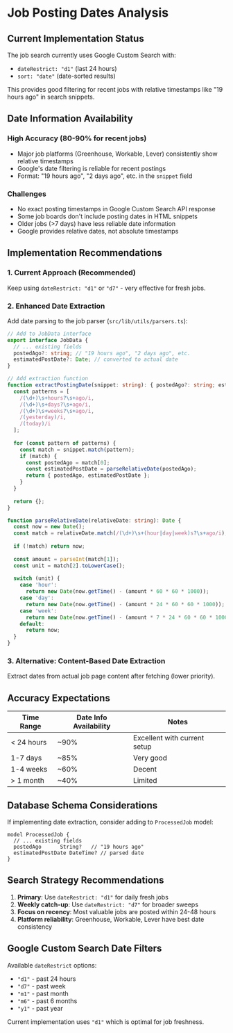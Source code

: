 # Job Posting Dates Analysis

## Current Implementation Status

The job search currently uses Google Custom Search with:
- `dateRestrict: "d1"` (last 24 hours)
- `sort: "date"` (date-sorted results)

This provides good filtering for recent jobs with relative timestamps like "19 hours ago" in search snippets.

## Date Information Availability

### High Accuracy (80-90% for recent jobs)
- Major job platforms (Greenhouse, Workable, Lever) consistently show relative timestamps
- Google's date filtering is reliable for recent postings
- Format: "19 hours ago", "2 days ago", etc. in the `snippet` field

### Challenges
- No exact posting timestamps in Google Custom Search API response
- Some job boards don't include posting dates in HTML snippets
- Older jobs (>7 days) have less reliable date information
- Google provides relative dates, not absolute timestamps

## Implementation Recommendations

### 1. Current Approach (Recommended)
Keep using `dateRestrict: "d1"` or `"d7"` - very effective for fresh jobs.

### 2. Enhanced Date Extraction
Add date parsing to the job parser (`src/lib/utils/parsers.ts`):

```typescript
// Add to JobData interface
export interface JobData {
  // ... existing fields
  postedAgo?: string; // "19 hours ago", "2 days ago", etc.
  estimatedPostDate?: Date; // converted to actual date
}

// Add extraction function
function extractPostingDate(snippet: string): { postedAgo?: string; estimatedPostDate?: Date } {
  const patterns = [
    /(\d+)\s+hours?\s+ago/i,
    /(\d+)\s+days?\s+ago/i,
    /(\d+)\s+weeks?\s+ago/i,
    /(yesterday)/i,
    /(today)/i
  ];
  
  for (const pattern of patterns) {
    const match = snippet.match(pattern);
    if (match) {
      const postedAgo = match[0];
      const estimatedPostDate = parseRelativeDate(postedAgo);
      return { postedAgo, estimatedPostDate };
    }
  }
  
  return {};
}

function parseRelativeDate(relativeDate: string): Date {
  const now = new Date();
  const match = relativeDate.match(/(\d+)\s+(hour|day|week)s?\s+ago/i);
  
  if (!match) return now;
  
  const amount = parseInt(match[1]);
  const unit = match[2].toLowerCase();
  
  switch (unit) {
    case 'hour':
      return new Date(now.getTime() - (amount * 60 * 60 * 1000));
    case 'day':
      return new Date(now.getTime() - (amount * 24 * 60 * 60 * 1000));
    case 'week':
      return new Date(now.getTime() - (amount * 7 * 24 * 60 * 60 * 1000));
    default:
      return now;
  }
}
```

### 3. Alternative: Content-Based Date Extraction
Extract dates from actual job page content after fetching (lower priority).

## Accuracy Expectations

| Time Range | Date Info Availability | Notes |
|------------|----------------------|-------|
| < 24 hours | ~90% | Excellent with current setup |
| 1-7 days | ~85% | Very good |
| 1-4 weeks | ~60% | Decent |
| > 1 month | ~40% | Limited |

## Database Schema Considerations

If implementing date extraction, consider adding to `ProcessedJob` model:
```prisma
model ProcessedJob {
  // ... existing fields
  postedAgo      String?   // "19 hours ago"
  estimatedPostDate DateTime? // parsed date
}
```

## Search Strategy Recommendations

1. **Primary**: Use `dateRestrict: "d1"` for daily fresh jobs
2. **Weekly catch-up**: Use `dateRestrict: "d7"` for broader sweeps
3. **Focus on recency**: Most valuable jobs are posted within 24-48 hours
4. **Platform reliability**: Greenhouse, Workable, Lever have best date consistency

## Google Custom Search Date Filters

Available `dateRestrict` options:
- `"d1"` - past 24 hours
- `"d7"` - past week  
- `"m1"` - past month
- `"m6"` - past 6 months
- `"y1"` - past year

Current implementation uses `"d1"` which is optimal for job freshness.
